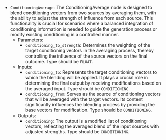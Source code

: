 - `ConditioningAverage`: The ConditioningAverage node is designed to blend conditioning vectors from two sources by averaging them, with the ability to adjust the strength of influence from each source. This functionality is crucial for scenarios where a balanced integration of conditioning information is needed to guide the generation process or modify existing conditioning in a controlled manner.
    - Parameters:
        - `conditioning_to_strength`: Determines the weighting of the target conditioning vectors in the averaging process, thereby controlling the influence of the source vectors on the final outcome. Type should be `FLOAT`.
    - Inputs:
        - `conditioning_to`: Represents the target conditioning vectors to which the blending will be applied. It plays a crucial role in determining the final output by receiving modifications based on the averaged input. Type should be `CONDITIONING`.
        - `conditioning_from`: Serves as the source of conditioning vectors that will be averaged with the target vectors. Its content significantly influences the blending process by providing the base vectors for modification. Type should be `CONDITIONING`.
    - Outputs:
        - `conditioning`: The output is a modified list of conditioning vectors, reflecting the averaged blend of the input sources with adjusted strengths. Type should be `CONDITIONING`.

